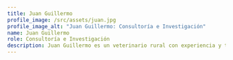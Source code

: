 ```yaml
---
title: Juan Guillermo
profile_image: /src/assets/juan.jpg
profile_image_alt: "Juan Guillermo: Consultoría e Investigación"
name: Juan Guillermo
role: Consultoría e Investigación
description: Juan Guillermo es un veterinario rural con experiencia y tiene un Máster en Ecología Agrícola. En ambas áreas, también fue un popular profesor universitario y consultor de proyectos. Dedicó gran parte de su vida al estudio de los ecosistemas tropicales y las prácticas de agricultura ecológica y sostenible, incluyendo métodos de recuperación de suelos. Es una fuente inagotable de información sobre ejemplos, experiencias y consejos que facilitan nuestro trabajo. En su tiempo libre, lee, cuida animales y cultiva litros de microorganismos de las capas superiores de suelo fértil de los bosques silvestres como fertilizante orgánico.
---
```

